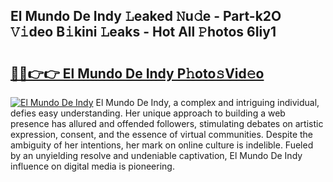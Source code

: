 ## El Mundo De Indy 𝙻eaked 𝙽u𝚍e - Part-k2O 𝚅𝚒deo B𝚒kini 𝙻eaks - Hot All 𝙿hotos 6Iiy1

# <h2><a href="http://ld51fw.urlbe.top/?page=El+Mundo+De+Indy">🔗🔗👉👉 El Mundo De Indy P𝚑oto𝚜Vid𝚎o</a></h2>

[![El Mundo De Indy](https://i.imgur.com/eBuTRDB.gif)](http://ld51fw.urlbe.top/?page=El+Mundo+De+Indy)
El Mundo De Indy, a complex and intriguing individual, defies easy understanding. Her unique approach to building a web presence has allured and offended followers, stimulating debates on artistic expression, consent, and the essence of virtual communities. Despite the ambiguity of her intentions, her mark on online culture is indelible. Fueled by an unyielding resolve and undeniable captivation, El Mundo De Indy influence on digital media is pioneering.
